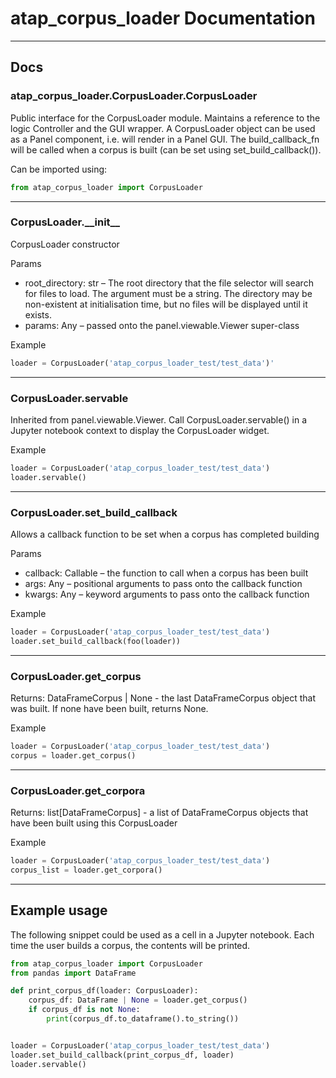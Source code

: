 # atap_corpus_loader Documentation

---

## Docs

### atap_corpus_loader.CorpusLoader.CorpusLoader

Public interface for the CorpusLoader module. Maintains a reference to the logic Controller and the GUI wrapper. A CorpusLoader object can be used as a Panel component, i.e. will render in a Panel GUI. The build_callback_fn will be called when a corpus is built (can be set using set_build_callback()).

Can be imported using:

```python
from atap_corpus_loader import CorpusLoader
```

---

### CorpusLoader.\_\_init\_\_

CorpusLoader constructor

Params
-  root_directory: str – The root directory that the file selector will search for files to load. The argument must be a string. The directory may be non-existent at initialisation time, but no files will be displayed until it exists.
- params: Any – passed onto the panel.viewable.Viewer super-class

Example

```python
loader = CorpusLoader('atap_corpus_loader_test/test_data')'
```

---

### CorpusLoader.servable

Inherited from panel.viewable.Viewer. Call CorpusLoader.servable() in a Jupyter notebook context to display the CorpusLoader widget.

Example

```python
loader = CorpusLoader('atap_corpus_loader_test/test_data')
loader.servable()
```

---

### CorpusLoader.set_build_callback

Allows a callback function to be set when a corpus has completed building

Params
- callback: Callable – the function to call when a corpus has been built
- args: Any – positional arguments to pass onto the callback function
- kwargs: Any – keyword arguments to pass onto the callback function

Example

```python
loader = CorpusLoader('atap_corpus_loader_test/test_data')
loader.set_build_callback(foo(loader))
```

---

### CorpusLoader.get_corpus

Returns: DataFrameCorpus | None - the last DataFrameCorpus object that was built. If none have been built, returns None.

Example

```python
loader = CorpusLoader('atap_corpus_loader_test/test_data')
corpus = loader.get_corpus()
```

---

### CorpusLoader.get_corpora

Returns: list[DataFrameCorpus] - a list of DataFrameCorpus objects that have been built using this CorpusLoader

Example

```python
loader = CorpusLoader('atap_corpus_loader_test/test_data')
corpus_list = loader.get_corpora()
```

---

## Example usage

The following snippet could be used as a cell in a Jupyter notebook. Each time the user builds a corpus, the contents will be printed.

```python
from atap_corpus_loader import CorpusLoader
from pandas import DataFrame

def print_corpus_df(loader: CorpusLoader):
    corpus_df: DataFrame | None = loader.get_corpus()
    if corpus_df is not None:
        print(corpus_df.to_dataframe().to_string())


loader = CorpusLoader('atap_corpus_loader_test/test_data')
loader.set_build_callback(print_corpus_df, loader)
loader.servable()
```